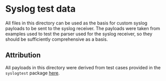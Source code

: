# Syslog test data

All files in this directory can be used as the basis for custom syslog payloads
to be sent to the syslog receiver. The payloads were taken from examples used to
test the parser used for the syslog receiver, so they should be sufficiently
comprehensive as a basis.

## Attribution

All payloads in this directory were derived from test cases provided in the `syslogtest` package [here](https://github.com/open-telemetry/opentelemetry-collector-contrib/blob/main/pkg/stanza/operator/parser/syslog/syslogtest/data.go#L46).